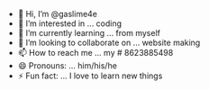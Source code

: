 - 👋 Hi, I’m @gaslime4e
- 👀 I’m interested in ... coding
- 🌱 I’m currently learning ... from myself
- 💞️ I’m looking to collaborate on ... website making
- 📫 How to reach me ... my # 8623885498
- 😄 Pronouns: ... him/his/he
- ⚡ Fun fact: ... I love to learn new things

<!---
gaslime4e/gaslime4e is a ✨ special ✨ repository because its `README.md` (this file) appears on your GitHub profile.
You can click the Preview link to take a look at your changes.
--->
